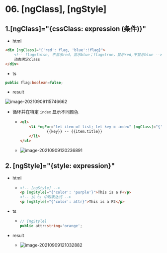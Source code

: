# 06. [ngClass], [ngStyle]

## 1.[ngClass]="{cssClass: expression (条件)}"

- html

```html
<div [ngClass]="{'red': flag, 'blue':!flag}">
    <!-- flag=false, 不显示red，显示blue；flag=true，显示red,不显示blue -->
    动态绑定class
</div>
```

- ts

```typescript
public flag:boolean=false;
```

- result

![image-20210909115746662](https://raw.githubusercontent.com/TWDH/Leetcode-From-Zero/pictures/img/image-20210909115746662.png)

- 循环并在特定 `index` 显示不同颜色

  - ```html
    <ul>
        <li *ngFor="let item of list; let key = index" [ngClass]="{'red': key==0, 'orange' : key==1}">
                {{key}} -- {{item.title}}
        </li>
    </ul>
    ```

  - ![image-20210909120236891](https://raw.githubusercontent.com/TWDH/Leetcode-From-Zero/pictures/img/image-20210909120236891.png)

## 2. [ngStyle]="{style: expression}"

- html

  - ```html
    <!-- [ngStyle] -->
    <p [ngStyle]="{'color': 'purple'}">This is a P</p>
    <!-- 从 ts 中取表达式 -->
    <p [ngStyle]="{'color': attr}">This is a P2</p>
    ```

- ts

  - ```typescript
    // [ngStyle]
    public attr:string='orange';
    ```

- result
  - ![image-20210909121032882](https://raw.githubusercontent.com/TWDH/Leetcode-From-Zero/pictures/img/image-20210909121032882.png)























